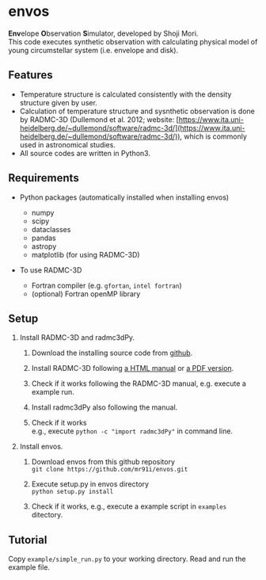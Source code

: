 # **envos**

**Env**elope **O**bservation **S**imulator, developed by Shoji Mori.    
This code executes synthetic observation with calculating physical model of young circumstellar system (i.e. envelope and disk). 

## Features

- Temperature structure is calculated consistently with the density structure given by user.
- Calculation of temperature structure and sysnthetic observation is done by RADMC-3D (Dullemond et al. 2012; website: [https://www.ita.uni-heidelberg.de/~dullemond/software/radmc-3d/](https://www.ita.uni-heidelberg.de/~dullemond/software/radmc-3d/)), which is commonly used in astronomical studies. 
- All source codes are written in Python3.

## Requirements
- Python packages (automatically installed when installing envos)
    - numpy
    - scipy
    - dataclasses
    - pandas
    - astropy
    - matplotlib (for using RADMC-3D)

- To use RADMC-3D
     - Fortran compiler (e.g. `gfortan`, `intel fortran`)
     - (optional) Fortran openMP library



## Setup
1. Install RADMC-3D and radmc3dPy. 

     1. Download the installing source code from [github](https://github.com/dullemond/radmc3d-2.0).
      
     2. Install RADMC-3D following [a HTML manual](https://www.ita.uni-heidelberg.de/~dullemond/software/radmc-3d/manual_radmc3d/index.html) or [a PDF version](https://www.ita.uni-heidelberg.de/~dullemond/software/radmc-3d/radmc3d.pdf).

     3. Check if it works following the RADMC-3D manual, e.g. execute a example run.

     4. Install radmc3dPy also following the manual. 

     5. Check if it works  
     e.g., execute `python -c "import radmc3dPy"` in command line.   


2. Install envos.

    1. Download envos from this github repository  
    `git clone https://github.com/mr91i/envos.git` 

    2. Execute setup.py in envos directory  
    `python setup.py install`
    
    3. Check if it works, e.g., execute a example script in `examples` ditectory.


<!--

    * Put the dust opacity table and molecular line table that you want to use in RADMC-3D, into a directory.  Initially, (e.g., `storage/dustkappa_MRN20.inp`, `storage/molecule_c18o.inp`)dustkappa_XXX.inp and molecule_XXX.inp file can be found in directories of RADMC-3D package. One can also get any molecule_XXX.inp from [*Leiden Atomic and Molecular Database*](https://home.strw.leidenuniv.nl/~moldata/))

-->



 


## Tutorial
Copy `example/simple_run.py` to your working directory. Read and run the example file.


